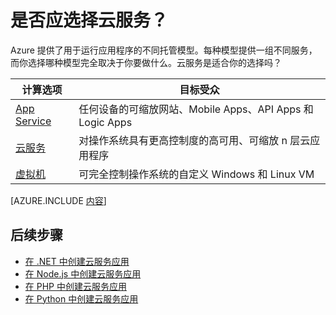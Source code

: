 <properties 
	pageTitle="Azure 上的云服务是适合我的计算选项吗？" 
	description="了解 Azure 计算托管选项及其工作原理：App Service、云服务和虚拟机" 
	services="cloud-services"
    documentationCenter=""
	authors="Thraka" 
	manager="timlt"/>

<tags 
	ms.service="cloud-services" 
	ms.date="09/01/2015" 
	wacn.date="11/12/2015"/>

# 是否应选择云服务？

Azure 提供了用于运行应用程序的不同托管模型。每种模型提供一组不同服务，而你选择哪种模型完全取决于你要做什么。云服务是适合你的选择吗？

| 计算选项 | 目标受众 |
| ------------------ | --------   |
| [App Service] | 任何设备的可缩放网站、Mobile Apps、API Apps 和 Logic Apps |
| [云服务] | 对操作系统具有更高控制度的高可用、可缩放 n 层云应用程序 |
| [虚拟机] | 可完全控制操作系统的自定义 Windows 和 Linux VM |


[AZURE.INCLUDE [内容](../includes/cloud-services-choose-me-content.md)]


## 后续步骤
* [在 .NET 中创建云服务应用](/documentation/articles/cloud-services-dotnet-get-started)
* [在 Node.js 中创建云服务应用](/documentation/articles/cloud-services-nodejs-develop-deploy-app)
* [在 PHP 中创建云服务应用](/documentation/articles/cloud-services-php-create-web-role)
* [在 Python 中创建云服务应用](/documentation/articles/cloud-services-python-ptvs)

[App Service]: /documentation/articles/app-service-choose-me
[虚拟机]: /documentation/articles/virtual-machines-about
[云服务]: #tellmecs

<!---HONumber=79-->